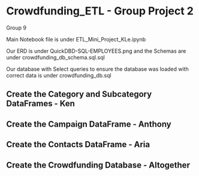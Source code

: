 # Crowdfunding_ETL - Group Project 2
Group 9 

Main Notebook file is under ETL_Mini_Project_KLe.ipynb

Our ERD is under QuickDBD-SQL-EMPLOYEES.png and the Schemas are under crowdfunding_db_schema.sql.sql

Our database with Select queries to ensure the database was loaded with correct data is under crowdfunding_db.sql

## Create the Category and Subcategory DataFrames - Ken

## Create the Campaign DataFrame - Anthony

## Create the Contacts DataFrame - Aria

## Create the Crowdfunding Database - Altogether


